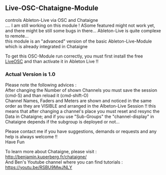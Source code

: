 ## Live-OSC-Chataigne-Module
controls Ableton-Live via OSC and Chataigne   
.... I am still working on this module ! ASome featured might not work yet, and there might be still some bugs in there...
Ableton-Live is quite complexe to remote...       
this module is an "advanced" version of the basic Ableton-Live-Module which is already integrated in Chataigne

To get this OSC-Module run correctly, you must first install the free [LiveOSC](https://github.com/ideoforms/AbletonOSC) and than activate it in Ableton Live !!    
### Actual Version is 1.0     
Please note the following advices :   
After changing the Number of shown Channels you must save the session (cmd-S) and than reload it (cmd-shift-O)    
Channel Names, Faders and Meters are shown and noticed in the same order as they are VISIBLE and arranged in the Albeton-Live Session !! this means that after changing a channel's place you must reset and resync the Data in Chataigne; and if you use "Sub-Groups" the "channel-display" in Chataigne depends if the subgroup is deployed or not...

Please contact me if you have suggestions, demands or requests and any help is always welcome !!   
Have Fun

To learn more about Chataigne, please visit : http://benjamin.kuperberg.fr/chataigne/    
And Ben's Youtube channel where you can find tutorials : https://youtu.be/RSBU9MwJNLY
